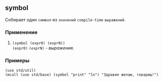 ## symbol
Собирает один `символ` из `значений` `compile-time` `выражений`.

### Применение

1. `(symbol (expr0) (exprN))`<br>
`(expr0)` `(exprN)` - _выражения_.

### Примеры

```pihta
(use std/util)
(mcall (use std/base) (symbol "print" "ln") "Здравия желаю, товарищ!")
```